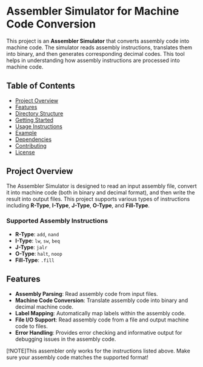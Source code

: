 # Assembler Simulator for Machine Code Conversion

This project is an **Assembler Simulator** that converts assembly code into machine code. The simulator reads assembly instructions, translates them into binary, and then generates corresponding decimal codes. This tool helps in understanding how assembly instructions are processed into machine code.

## Table of Contents

- [Project Overview](#project-overview)
- [Features](#features)
- [Directory Structure](#directory-structure)
- [Getting Started](#getting-started)
- [Usage Instructions](#usage-instructions)
- [Example](#example)
- [Dependencies](#dependencies)
- [Contributing](#contributing)
- [License](#license)

## Project Overview

The Assembler Simulator is designed to read an input assembly file, convert it into machine code (both in binary and decimal format), and then write the result into output files. This project supports various types of instructions including **R-Type**, **I-Type**, **J-Type**, **O-Type**, and **Fill-Type**.

### Supported Assembly Instructions
- **R-Type**: `add`, `nand`
- **I-Type**: `lw`, `sw`, `beq`
- **J-Type**: `jalr`
- **O-Type**: `halt`, `noop`
- **Fill-Type**: `.fill`

## Features

- **Assembly Parsing**: Read assembly code from input files.
- **Machine Code Conversion**: Translate assembly code into binary and decimal machine code.
- **Label Mapping**: Automatically map labels within the assembly code.
- **File I/O Support**: Read assembly code from a file and output machine code to files.
- **Error Handling**: Provides error checking and informative output for debugging issues in the assembly code.

[!NOTE]This assembler only works for the instructions listed above. Make sure your assembly code matches the supported format!

